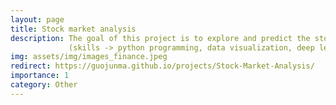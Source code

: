 ```yaml
---
layout: page
title: Stock market analysis
description: The goal of this project is to explore and predict the stock market price.
             (skills -> python programming, data visualization, deep learning, Keras)
img: assets/img/images_finance.jpeg
redirect: https://guojunma.github.io/projects/Stock-Market-Analysis/
importance: 1
category: Other
---
```

